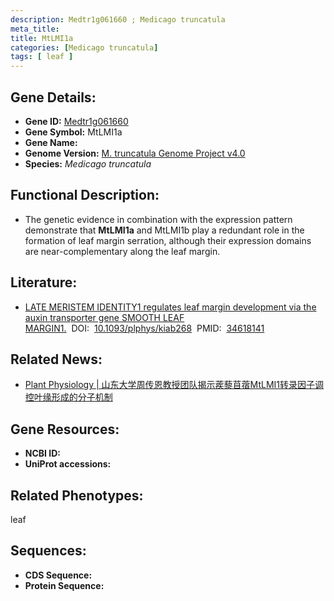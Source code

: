 ```yaml
---
description: Medtr1g061660 ; Medicago truncatula
meta_title:
title: MtLMI1a
categories: [Medicago truncatula]
tags: [ leaf ]
---
```


## Gene Details:
- **Gene ID:**	[Medtr1g061660]()
- **Gene Symbol:** MtLMI1a
- **Gene Name:** 
- **Genome Version:** [M. truncatula Genome Project v4.0]()
- **Species:** *Medicago truncatula*

## Functional Description:
   - The genetic evidence in combination with the expression pattern demonstrate that **MtLMI1a** and MtLMI1b play a redundant role in the formation of leaf margin serration, although their expression domains are near-complementary along the leaf margin. 

## Literature:
   - [LATE MERISTEM IDENTITY1 regulates leaf margin development via the auxin transporter gene SMOOTH LEAF MARGIN1.]( https://academic.oup.com/plphys/article/187/1/218/6296614?login=true)&nbsp;&nbsp;DOI:&nbsp;&nbsp;[10.1093/plphys/kiab268](https://academic.oup.com/plphys/article/187/1/218/6296614?login=true)&nbsp;&nbsp;PMID:&nbsp;&nbsp;[34618141](https://pubmed.ncbi.nlm.nih.gov/34618141/)

## Related News:
   - [Plant Physiology | 山东大学周传恩教授团队揭示蒺藜苜蓿MtLMI1转录因子调控叶缘形成的分子机制](https://mp.weixin.qq.com/s?__biz=Mzg3MDEwNDEyMg==&mid=2247512079&idx=6&sn=18bd7dfaf85301cb23da32546278510f&chksm=ce901d5af9e7944cb998117734099ea56eedbf7a79f5a9f49fca4e4f4c789731102a3634719d&scene=27#wechat_redirect)

## Gene Resources:
- **NCBI ID:** [](https://www.ncbi.nlm.nih.gov/gene/?term=)
- **UniProt accessions:** [](https://www.uniprot.org/uniprotkb//entry)

## Related Phenotypes:
leaf

## Sequences:
- **CDS Sequence:**
- **Protein Sequence:**

